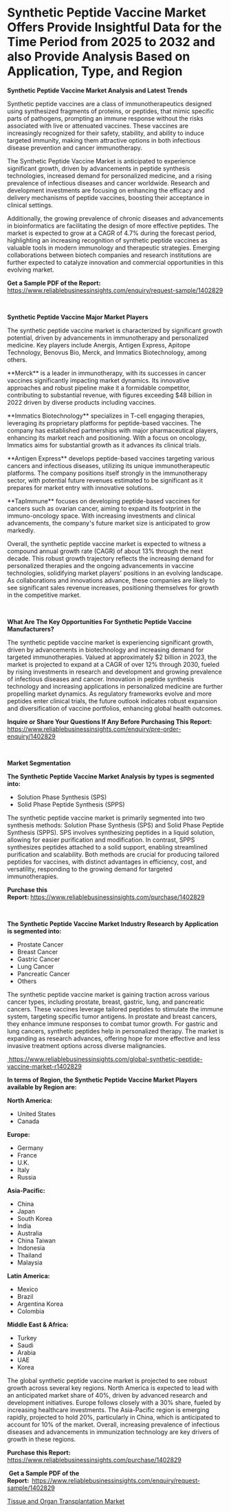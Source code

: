 <p><h1>Synthetic Peptide Vaccine Market Offers Provide Insightful Data for the Time Period from 2025 to 2032 and also Provide Analysis Based on Application, Type, and Region</h1></p><p><strong>Synthetic Peptide Vaccine Market Analysis and Latest Trends</strong></p>
<p><p>Synthetic peptide vaccines are a class of immunotherapeutics designed using synthesized fragments of proteins, or peptides, that mimic specific parts of pathogens, prompting an immune response without the risks associated with live or attenuated vaccines. These vaccines are increasingly recognized for their safety, stability, and ability to induce targeted immunity, making them attractive options in both infectious disease prevention and cancer immunotherapy.</p><p>The Synthetic Peptide Vaccine Market is anticipated to experience significant growth, driven by advancements in peptide synthesis technologies, increased demand for personalized medicine, and a rising prevalence of infectious diseases and cancer worldwide. Research and development investments are focusing on enhancing the efficacy and delivery mechanisms of peptide vaccines, boosting their acceptance in clinical settings.</p><p>Additionally, the growing prevalence of chronic diseases and advancements in bioinformatics are facilitating the design of more effective peptides. The market is expected to grow at a CAGR of 4.7% during the forecast period, highlighting an increasing recognition of synthetic peptide vaccines as valuable tools in modern immunology and therapeutic strategies. Emerging collaborations between biotech companies and research institutions are further expected to catalyze innovation and commercial opportunities in this evolving market.</p></p>
<p><strong>Get a Sample PDF of the Report:&nbsp;</strong> <a href="https://www.reliablebusinessinsights.com/enquiry/request-sample/1402829?utm_campaign=1113&utm_medium=2&utm_source=Github&utm_content=ia&utm_term=12012025&utm_id=synthetic-peptide-vaccine">https://www.reliablebusinessinsights.com/enquiry/request-sample/1402829</a></p>
<p>&nbsp;</p>
<p><strong>Synthetic Peptide Vaccine Major Market Players</strong></p>
<p><p>The synthetic peptide vaccine market is characterized by significant growth potential, driven by advancements in immunotherapy and personalized medicine. Key players include Anergis, Antigen Express, Apitope Technology, Benovus Bio, Merck, and Immatics Biotechnology, among others.</p><p>**Merck** is a leader in immunotherapy, with its successes in cancer vaccines significantly impacting market dynamics. Its innovative approaches and robust pipeline make it a formidable competitor, contributing to substantial revenue, with figures exceeding $48 billion in 2022 driven by diverse products including vaccines.</p><p>**Immatics Biotechnology** specializes in T-cell engaging therapies, leveraging its proprietary platforms for peptide-based vaccines. The company has established partnerships with major pharmaceutical players, enhancing its market reach and positioning. With a focus on oncology, Immatics aims for substantial growth as it advances its clinical trials.</p><p>**Antigen Express** develops peptide-based vaccines targeting various cancers and infectious diseases, utilizing its unique immunotherapeutic platforms. The company positions itself strongly in the immunotherapy sector, with potential future revenues estimated to be significant as it prepares for market entry with innovative solutions.</p><p>**TapImmune** focuses on developing peptide-based vaccines for cancers such as ovarian cancer, aiming to expand its footprint in the immuno-oncology space. With increasing investments and clinical advancements, the company's future market size is anticipated to grow markedly.</p><p>Overall, the synthetic peptide vaccine market is expected to witness a compound annual growth rate (CAGR) of about 13% through the next decade. This robust growth trajectory reflects the increasing demand for personalized therapies and the ongoing advancements in vaccine technologies, solidifying market players' positions in an evolving landscape. As collaborations and innovations advance, these companies are likely to see significant sales revenue increases, positioning themselves for growth in the competitive market.</p></p>
<p>&nbsp;</p>
<p><strong>What Are The Key Opportunities For Synthetic Peptide Vaccine Manufacturers?</strong></p>
<p><p>The synthetic peptide vaccine market is experiencing significant growth, driven by advancements in biotechnology and increasing demand for targeted immunotherapies. Valued at approximately $2 billion in 2023, the market is projected to expand at a CAGR of over 12% through 2030, fueled by rising investments in research and development and growing prevalence of infectious diseases and cancer. Innovation in peptide synthesis technology and increasing applications in personalized medicine are further propelling market dynamics. As regulatory frameworks evolve and more peptides enter clinical trials, the future outlook indicates robust expansion and diversification of vaccine portfolios, enhancing global health outcomes.</p></p>
<p><strong>Inquire or Share Your Questions If Any Before Purchasing This Report:</strong> <a href="https://www.reliablebusinessinsights.com/enquiry/pre-order-enquiry/1402829?utm_campaign=1113&utm_medium=2&utm_source=Github&utm_content=ia&utm_term=12012025&utm_id=synthetic-peptide-vaccine">https://www.reliablebusinessinsights.com/enquiry/pre-order-enquiry/1402829</a></p>
<p>&nbsp;</p>
<p><strong>Market Segmentation</strong></p>
<p><strong>The Synthetic Peptide Vaccine Market Analysis by types is segmented into:</strong></p>
<p><ul><li>Solution Phase Synthesis (SPS)</li><li>Solid Phase Peptide Synthesis (SPPS)</li></ul></p>
<p><p>The synthetic peptide vaccine market is primarily segmented into two synthesis methods: Solution Phase Synthesis (SPS) and Solid Phase Peptide Synthesis (SPPS). SPS involves synthesizing peptides in a liquid solution, allowing for easier purification and modification. In contrast, SPPS synthesizes peptides attached to a solid support, enabling streamlined purification and scalability. Both methods are crucial for producing tailored peptides for vaccines, with distinct advantages in efficiency, cost, and versatility, responding to the growing demand for targeted immunotherapies.</p></p>
<p><strong>Purchase this Report:&nbsp;</strong><a href="https://www.reliablebusinessinsights.com/purchase/1402829?utm_campaign=1113&utm_medium=2&utm_source=Github&utm_content=ia&utm_term=12012025&utm_id=synthetic-peptide-vaccine">https://www.reliablebusinessinsights.com/purchase/1402829</a></p>
<p>&nbsp;</p>
<p><strong>The Synthetic Peptide Vaccine Market Industry Research by Application is segmented into:</strong></p>
<p><ul><li>Prostate Cancer</li><li>Breast Cancer</li><li>Gastric Cancer</li><li>Lung Cancer</li><li>Pancreatic Cancer</li><li>Others</li></ul></p>
<p><p>The synthetic peptide vaccine market is gaining traction across various cancer types, including prostate, breast, gastric, lung, and pancreatic cancers. These vaccines leverage tailored peptides to stimulate the immune system, targeting specific tumor antigens. In prostate and breast cancers, they enhance immune responses to combat tumor growth. For gastric and lung cancers, synthetic peptides help in personalized therapy. The market is expanding as research advances, offering hope for more effective and less invasive treatment options across diverse malignancies.</p></p>
<p><a href="https://www.reliablebusinessinsights.com/global-synthetic-peptide-vaccine-market-r1402829?utm_campaign=1113&utm_medium=2&utm_source=Github&utm_content=ia&utm_term=12012025&utm_id=synthetic-peptide-vaccine">&nbsp;https://www.reliablebusinessinsights.com/global-synthetic-peptide-vaccine-market-r1402829</a></p>
<p><strong>In terms of Region, the Synthetic Peptide Vaccine Market Players available by Region are:</strong></p>
<p>
    <p> <strong> North America: </strong>
        <ul>
            <li>United States</li>
            <li>Canada</li>
        </ul>
        </p> 
    <p> <strong> Europe: </strong>
        <ul>
            <li>Germany</li>
            <li>France</li>
            <li>U.K.</li>
            <li>Italy</li>
            <li>Russia</li>
        </ul>
        </p> 
    <p> <strong> Asia-Pacific: </strong>
        <ul>
            <li>China</li>
            <li>Japan</li>
            <li>South Korea</li>
            <li>India</li>
            <li>Australia</li>
            <li>China Taiwan</li>
            <li>Indonesia</li>
            <li>Thailand</li>
            <li>Malaysia</li>
        </ul>
        </p> 
    <p> <strong> Latin America: </strong>
        <ul>
            <li>Mexico</li>
            <li>Brazil</li>
            <li>Argentina Korea</li>
            <li>Colombia</li>
        </ul>
        </p> 
    <p> <strong> Middle East & Africa: </strong>
        <ul>
            <li>Turkey</li>
            <li>Saudi</li>
            <li>Arabia</li>
            <li>UAE</li>
            <li>Korea</li>
        </ul>
    </p>
    </p>
<p><p>The global synthetic peptide vaccine market is projected to see robust growth across several key regions. North America is expected to lead with an anticipated market share of 40%, driven by advanced research and development initiatives. Europe follows closely with a 30% share, fueled by increasing healthcare investments. The Asia-Pacific region is emerging rapidly, projected to hold 20%, particularly in China, which is anticipated to account for 10% of the market. Overall, increasing prevalence of infectious diseases and advancements in immunization technology are key drivers of growth in these regions.</p></p>
<p><strong>Purchase this Report: </strong><a href="https://www.reliablebusinessinsights.com/purchase/1402829?utm_campaign=1113&utm_medium=2&utm_source=Github&utm_content=ia&utm_term=12012025&utm_id=synthetic-peptide-vaccine">https://www.reliablebusinessinsights.com/purchase/1402829</a></p>
<p>&nbsp;<strong>Get a Sample PDF of the Report:&nbsp;&nbsp;</strong><a href="https://www.reliablebusinessinsights.com/enquiry/request-sample/1402829?utm_campaign=1113&utm_medium=2&utm_source=Github&utm_content=ia&utm_term=12012025&utm_id=synthetic-peptide-vaccine">https://www.reliablebusinessinsights.com/enquiry/request-sample/1402829</a></p>
<p><strong></strong></p>
<p><p><a href="https://github.com/lisaeichler20775/Market-Research-Report-List-1/blob/main/tissue-and-organ-transplantation-market.md?utm_campaign=1113&utm_medium=2&utm_source=Github&utm_content=ia&utm_term=12012025&utm_id=synthetic-peptide-vaccine">Tissue and Organ Transplantation Market</a></p></p>